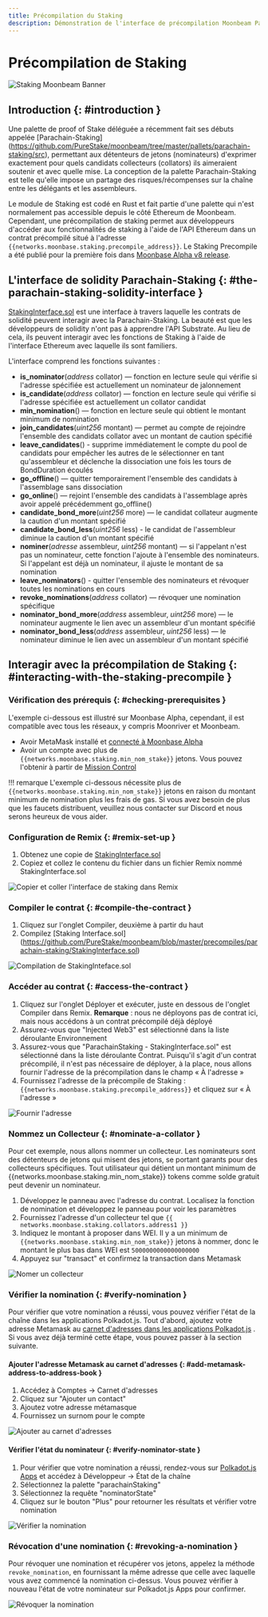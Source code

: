 ```yaml
---
title: Précompilation du Staking
description: Démonstration de l'interface de précompilation Moonbeam Parachain Staking Ethereum Solidity
---
```


# Précompilation de Staking

![Staking Moonbeam Banner](/images/tokens/staking/precompiles/precompile-banner.png)

## Introduction {: #introduction } 

Une palette de proof of Stake déléguée a récemment fait ses débuts appelée [Parachain-Staking] (https://github.com/PureStake/moonbeam/tree/master/pallets/parachain-staking/src), permettant aux détenteurs de jetons (nominateurs) d'exprimer exactement pour quels candidats collecteurs (collators) ils aimeraient soutenir et avec quelle mise. La conception de la palette Parachain-Staking est telle qu'elle impose un partage des risques/récompenses sur la chaîne entre les délégants et les assembleurs.

Le module de Staking est codé en Rust et fait partie d'une palette qui n'est normalement pas accessible depuis le côté Ethereum de Moonbeam. Cependant, une précompilation de staking permet aux développeurs d'accéder aux fonctionnalités de staking à l'aide de l'API Ethereum dans un contrat précompilé situé à l'adresse `{{networks.moonbase.staking.precompile_address}}`. Le Staking Precompile a été publié pour la première fois dans [Moonbase Alpha v8 release](https://moonbeam.network/announcements/testnet-upgrade-moonbase-alpha-v8/).

## L'interface de solidity Parachain-Staking {: #the-parachain-staking-solidity-interface } 

[StakingInterface.sol](https://github.com/PureStake/moonbeam/blob/master/precompiles/parachain-staking/StakingInterface.sol) est une interface à travers laquelle les contrats de solidité peuvent interagir avec la Parachain-Staking. La beauté est que les développeurs de solidity n'ont pas à apprendre l'API Substrate. Au lieu de cela, ils peuvent interagir avec les fonctions de Staking à l'aide de l'interface Ethereum avec laquelle ils sont familiers.

L'interface comprend les fonctions suivantes :

- **is_nominator**(*address* collator) — fonction en lecture seule qui vérifie si l'adresse spécifiée est actuellement un nominateur de jalonnement
 - **is_candidate**(*address* collator) — fonction en lecture seule qui vérifie si l'adresse spécifiée est actuellement un collator candidat
 - **min_nomination**() — fonction en lecture seule qui obtient le montant minimum de nomination
 - **join_candidates**(*uint256* montant) — permet au compte de rejoindre l'ensemble des candidats collator avec un montant de caution spécifié
 - **leave_candidates**() - supprime immédiatement le compte du pool de candidats pour empêcher les autres de le sélectionner en tant qu'assembleur et déclenche la dissociation une fois les tours de BondDuration écoulés
 - **go_offline**() — quitter temporairement l'ensemble des candidats à l'assemblage sans dissociation
 - **go_online**() — rejoint l'ensemble des candidats à l'assemblage après avoir appelé précédemment go_offline()
 - **candidate_bond_more**(*uint256* more) — le candidat collateur augmente la caution d'un montant spécifié
 - **candidate_bond_less**(*uint256* less) - le candidat de l'assembleur diminue la caution d'un montant spécifié
 - **nominer**(*adresse* assembleur, *uint256* montant) — si l'appelant n'est pas un nominateur, cette fonction l'ajoute à l'ensemble des nominateurs. Si l'appelant est déjà un nominateur, il ajuste le montant de sa nomination
 - **leave_nominators**() - quitter l'ensemble des nominateurs et révoquer toutes les nominations en cours
 - **revoke_nominations**(*address* collator) — révoquer une nomination spécifique
 - **nominator_bond_more**(*address* assembleur, *uint256* more) — le nominateur augmente le lien avec un assembleur d'un montant spécifié
 - **nominator_bond_less**(*address* assembleur, *uint256* less) — le nominateur diminue le lien avec un assembleur d'un montant spécifié

## Interagir avec la précompilation de Staking {: #interacting-with-the-staking-precompile } 

### Vérification des prérequis {: #checking-prerequisites } 
L'exemple ci-dessous est illustré sur Moonbase Alpha, cependant, il est compatible avec tous les réseaux, y compris Moonriver et Moonbeam.

  - Avoir MetaMask installé et [connecté à Moonbase Alpha](/getting-started/moonbase/metamask/)
  - Avoir un compte avec plus de `{{networks.moonbase.staking.min_nom_stake}}` jetons. Vous pouvez l'obtenir à partir de [Mission Control](/getting-started/moonbase/faucet/)

!!! remarque
    L'exemple ci-dessous nécessite plus de `{{networks.moonbase.staking.min_nom_stake}}` jetons en raison du montant minimum de nomination plus les frais de gas. Si vous avez besoin de plus que les faucets distribuent, veuillez nous contacter sur Discord et nous serons heureux de vous aider.

### Configuration de Remix {: #remix-set-up } 
1. Obtenez une copie de [StakingInterface.sol](https://github.com/PureStake/moonbeam/blob/master/precompiles/parachain-staking/StakingInterface.sol)
2. Copiez et collez le contenu du fichier dans un fichier Remix nommé StakingInterface.sol

![Copier et coller l'interface de staking dans Remix](/images/tokens/staking/precompiles/precompile-1.png)

### Compiler le contrat {: #compile-the-contract } 
1. Cliquez sur l'onglet Compiler, deuxième à partir du haut
2. Compilez [Staking Interface.sol] (https://github.com/PureStake/moonbeam/blob/master/precompiles/parachain-staking/StakingInterface.sol)

![Compilation de StakingInteface.sol](/images/tokens/staking/precompiles/precompile-2.png)

### Accéder au contrat {: #access-the-contract } 
1. Cliquez sur l'onglet Déployer et exécuter, juste en dessous de l'onglet Compiler dans Remix. **Remarque** : nous ne déployons pas de contrat ici, mais nous accédons à un contrat précompilé déjà déployé
2. Assurez-vous que "Injected Web3" est sélectionné dans la liste déroulante Environnement
3. Assurez-vous que "ParachainStaking - StakingInterface.sol" est sélectionné dans la liste déroulante Contrat. Puisqu'il s'agit d'un contrat précompilé, il n'est pas nécessaire de déployer, à la place, nous allons fournir l'adresse de la précompilation dans le champ « À l'adresse »
4. Fournissez l'adresse de la précompile de Staking : `{{networks.moonbase.staking.precompile_address}}` et cliquez sur « À l'adresse »

![Fournir l'adresse](/images/tokens/staking/precompiles/precompile-3.png)

### Nommez un Collecteur {: #nominate-a-collator } 
Pour cet exemple, nous allons nommer un collecteur. Les nominateurs sont des détenteurs de jetons qui misent des jetons, se portant garants pour des collecteurs spécifiques. Tout utilisateur qui détient un montant minimum de {{networks.moonbase.staking.min_nom_stake}} tokens comme solde gratuit peut devenir un nominateur.

1. Développez le panneau avec l'adresse du contrat. Localisez la fonction de nomination et développez le panneau pour voir les paramètres
2. Fournissez l'adresse d'un collecteur tel que `{{ networks.moonbase.staking.collators.address1 }}`
3. Indiquez le montant à proposer dans WEI. Il y a un minimum de `{{networks.moonbase.staking.min_nom_stake}}` jetons à nommer, donc le montant le plus bas dans WEI est `5000000000000000000`
4. Appuyez sur "transact" et confirmez la transaction dans Metamask

![Nomer un collecteur](/images/tokens/staking/precompiles/precompile-4.png)

### Vérifier la nomination {: #verify-nomination } 
Pour vérifier que votre nomination a réussi, vous pouvez vérifier l'état de la chaîne dans les applications Polkadot.js. Tout d'abord, ajoutez votre adresse Metamask au [carnet d'adresses dans les applications Polkadot.js](https://polkadot.js.org/apps/?rpc=wss%3A%2F%2Fwss.testnet.moonbeam.network#/addresses) . Si vous avez déjà terminé cette étape, vous pouvez passer à la section suivante.

#### Ajouter l'adresse Metamask au carnet d'adresses {: #add-metamask-address-to-address-book } 
1. Accédez à Comptes -> Carnet d'adresses
2. Cliquez sur "Ajouter un contact"
3. Ajoutez votre adresse métamasque
4. Fournissez un surnom pour le compte

![Ajouter au carnet d'adresses](/images/tokens/staking/precompiles/precompile-5.png)

#### Vérifier l'état du nominateur {: #verify-nominator-state } 
1. Pour vérifier que votre nomination a réussi, rendez-vous sur [Polkadot.js Apps](https://polkadot.js.org/apps/?rpc=wss%3A%2F%2Fwss.testnet.moonbeam.network#/chainstate) et accédez à Développeur -> État de la chaîne
2. Sélectionnez la palette "parachainStaking"
3. Sélectionnez la requête "nominatorState"
4. Cliquez sur le bouton "Plus" pour retourner les résultats et vérifier votre nomination

![Vérifier la nomination](/images/tokens/staking/precompiles/precompile-6.png)

### Révocation d'une nomination {: #revoking-a-nomination } 
Pour révoquer une nomination et récupérer vos jetons, appelez la méthode `revoke_nomination`, en fournissant la même adresse que celle avec laquelle vous avez commencé la nomination ci-dessus. Vous pouvez vérifier à nouveau l'état de votre nominateur sur Polkadot.js Apps pour confirmer.

![Révoquer la nomination](/images/tokens/staking/precompiles/precompile-7.png)
